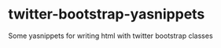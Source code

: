 twitter-bootstrap-yasnippets
============================

Some yasnippets for writing html with twitter bootstrap classes
